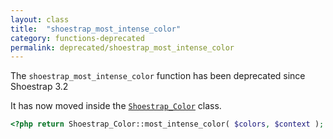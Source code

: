 ```yaml
---
layout: class
title:  "shoestrap_most_intense_color"
category: functions-deprecated
permalink: deprecated/shoestrap_most_intense_color
---
```


The `shoestrap_most_intense_color` function has been deprecated since Shoestrap 3.2

It has now moved inside the [`Shoestrap_Color`](/classes/Shoestrap_Color) class.

```php
<?php return Shoestrap_Color::most_intense_color( $colors, $context ); ?>
```